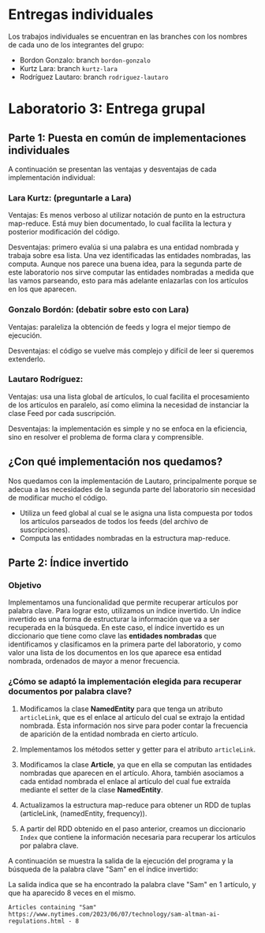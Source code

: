# Entregas individuales

Los trabajos individuales se encuentran en las branches con los nombres de cada uno de los integrantes del grupo:

- Bordon Gonzalo: branch `bordon-gonzalo`
- Kurtz Lara: branch `kurtz-lara`
- Rodríguez Lautaro: branch `rodriguez-lautaro`

# Laboratorio 3: Entrega grupal

## Parte 1: Puesta en común de implementaciones individuales

A continuación se presentan las ventajas y desventajas de cada implementación individual:

### Lara Kurtz: (preguntarle a Lara)

Ventajas: Es menos verboso al utilizar notación de punto en la estructura map-reduce.
Está muy bien documentado, lo cual facilita la lectura y posterior modificación del código.

Desventajas: primero evalúa si una palabra es una entidad nombrada y trabaja sobre esa lista. Una vez identificadas las entidades nombradas, las computa. Aunque nos parece una buena idea, para la segunda parte de este laboratorio nos sirve computar las entidades nombradas a medida que las vamos parseando, esto para más adelante enlazarlas con los artículos en los que aparecen.

### Gonzalo Bordón: (debatir sobre esto con Lara)

Ventajas: paraleliza la obtención de feeds y logra el mejor tiempo de ejecución.

Desventajas: el código se vuelve más complejo y difícil de leer si queremos extenderlo.

### Lautaro Rodríguez:

Ventajas: usa una lista global de artículos, lo cual facilita el procesamiento de los artículos en paralelo, así como elimina la necesidad de instanciar la clase Feed por cada suscripción.

Desventajas: la implementación es simple y no se enfoca en la eficiencia, sino en resolver el problema de forma clara y comprensible.

## ¿Con qué implementación nos quedamos?

Nos quedamos con la implementación de Lautaro, principalmente porque se adecua a las necesidades de la segunda parte del laboratorio sin necesidad de modificar mucho el código.

- Utiliza un feed global al cual se le asigna una lista compuesta por todos los artículos parseados de todos los feeds (del archivo de suscripciones).
- Computa las entidades nombradas en la estructura map-reduce.

## Parte 2: Índice invertido

### Objetivo

Implementamos una funcionalidad que permite recuperar artículos por palabra clave. Para lograr esto, utilizamos un índice invertido. Un índice invertido es una forma de estructurar la información que va a ser recuperada en la búsqueda. En este caso, el índice invertido es un diccionario que tiene como clave las **entidades nombradas** que identificamos y clasificamos en la primera parte del laboratorio, y como valor una lista de los documentos en los que aparece esa entidad nombrada, ordenados de mayor a menor frecuencia.

### ¿Cómo se adaptó la implementación elegida para recuperar documentos por palabra clave?

1. Modificamos la clase **NamedEntity** para que tenga un atributo `articleLink`, que es el enlace al artículo del cual se extrajo la entidad nombrada. Esta información nos sirve para poder contar la frecuencia de aparición de la entidad nombrada en cierto artículo.

2. Implementamos los métodos setter y getter para el atributo `articleLink`.

3. Modificamos la clase **Article**, ya que en ella se computan las entidades nombradas que aparecen en el artículo. Ahora, también asociamos a cada entidad nombrada el enlace al artículo del cual fue extraída mediante el setter de la clase **NamedEntity**.

4. Actualizamos la estructura map-reduce para obtener un RDD de tuplas (articleLink, (namedEntity, frequency)).

5. A partir del RDD obtenido en el paso anterior, creamos un diccionario `Index` que contiene la información necesaria para recuperar los artículos por palabra clave.

A continuación se muestra la salida de la ejecución del programa y la búsqueda de la palabra clave "Sam" en el índice invertido:

La salida indica que se ha encontrado la palabra clave "Sam" en 1 artículo, y que ha aparecido 8 veces en el mismo.

```shell
Articles containing "Sam"
https://www.nytimes.com/2023/06/07/technology/sam-altman-ai-regulations.html - 8
```
